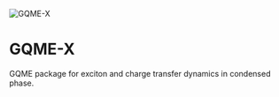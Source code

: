 ![GQME-X](https://user-images.githubusercontent.com/60097047/163992748-a349f8e6-7f18-43f3-87da-a2d0fa342534.png)
# GQME-X
GQME package for exciton and charge transfer dynamics in condensed phase. 
